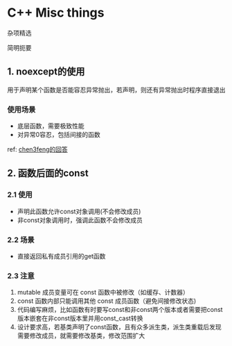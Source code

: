 # C++ Misc things

杂项精选

简明扼要

## 1. noexcept的使用

用于声明某个函数是否能容忍异常抛出，若声明，则还有异常抛出时程序直接退出

### 使用场景

- 底层函数，需要极致性能
- 对异常0容忍，包括间接的函数

ref: [chen3feng的回答](https://www.zhihu.com/question/30950837)

## 2. 函数后面的const

### 2.1 使用

- 声明此函数允许const对象调用(不会修改成员)
- 非const对象调用时，强调此函数不会修改成员

### 2.2 场景

- 直接返回私有成员引用的get函数

### 2.3 注意

1. mutable 成员变量可在 const 函数中被修改（如缓存、计数器）
2. const 函数内部只能调用其他 const 成员函数（避免间接修改状态)
3. 代码编写麻烦，比如函数有时要写const和非const两个版本或者需要把const版本嵌套在非const版本里并用const_cast转换
4. 设计要求高，若基类声明了const函数，且有众多派生类，派生类重载后发现需要修改成员，就需要修改基类，修改范围扩大